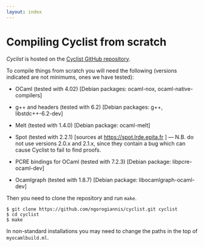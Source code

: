 ```yaml
---
layout: index
---
```


Compiling Cyclist from scratch
=======================================

*Cyclist* is hosted on the [Cyclist GitHub repository](https://github.com/ngorogiannis/cyclist). 

To compile things from scratch you will need the following (versions indicated are not minimums, ones we have tested):

* OCaml (tested with 4.02) [Debian packages: ocaml-nox, ocaml-native-compilers]

* g++ and headers (tested with 6.2) [Debian packages: g++, libstdc++-6.2-dev]

* Melt (tested with 1.4.0) [Debian package: ocaml-melt]

* Spot (tested with 2.2.1) [sources at https://spot.lrde.epita.fr ]
  &mdash; N.B. do not use versions 2.0.x and 2.1.x, since they contain a bug which can cause Cyclist to fail to find proofs.

* PCRE bindings for OCaml (tested with 7.2.3) [Debian package: libpcre-ocaml-dev]

* Ocamlgraph (tested with 1.8.7) [Debian package: libocamlgraph-ocaml-dev]

Then you need to clone the repository and run ``make``.

    $ git clone https://github.com/ngorogiannis/cyclist.git cyclist
    $ cd cyclist
    $ make

In non-standard installations you may need to change the paths in the top
of ``myocamlbuild.ml``.


